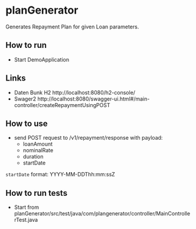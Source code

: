# planGenerator
Generates Repayment Plan for given Loan parameters.

## How to run
+ Start DemoApplication

## Links
+ Daten Bunk H2 http://localhost:8080/h2-console/
+ Swager2 http://localhost:8080/swagger-ui.html#/main-controller/createRepaymentUsingPOST

## How to use
+ send POST request to /v1/repayment/response with payload:
  + loanAmount
  + nominalRate
  + duration
  + startDate

`startDate` format: YYYY-MM-DDThh:mm:ssZ

## How to run tests
+ Start from planGenerator/src/test/java/com/plangenerator/controller/MainControllerTest.java
